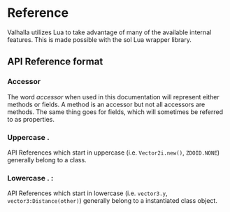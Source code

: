 # Reference

Valhalla utilizes Lua to take advantage of many of the available 
internal features. This is made possible with the sol Lua wrapper 
library. 

## API Reference format

### Accessor
    
The word *accessor* when used in this documentation will 
represent either methods or fields. A method is an accessor but 
not all accessors are methods. The same thing goes for fields, 
which will sometimes be referred to as properties.

### Uppercase .

API References which start in uppercase (i.e. `Vector2i.new()`, `ZDOID.NONE`)
generally belong to a class.

### Lowercase . :
  
API References which start in lowercase (i.e. `vector3.y`, `vector3:Distance(other)`)
generally belong to a instantiated class object.

